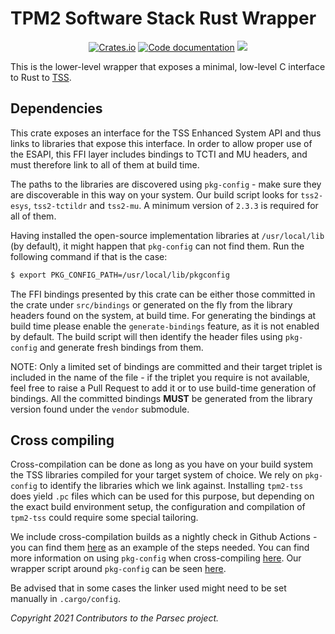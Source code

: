 # TPM2 Software Stack Rust Wrapper

<p align="center">
  <a href="https://crates.io/crates/tss-esapi-sys"><img alt="Crates.io" src="https://img.shields.io/crates/v/tss-esapi-sys"></a>
  <a href="https://docs.rs/tss-esapi-sys"><img src="https://docs.rs/tss-esapi-sys/badge.svg" alt="Code documentation"/></a>
  <a href="https://codecov.io/gh/parallaxsecond/rust-tss-esapi"><img src="https://codecov.io/gh/parallaxsecond/rust-tss-esapi/branch/main/graph/badge.svg?token=5T7SVCHWFE"/></a>
</p>

This is the lower-level wrapper that exposes a minimal, low-level C
interface to Rust to [TSS](https://github.com/tpm2-software/tpm2-tss).

## Dependencies

This crate exposes an interface for the TSS Enhanced System API and thus
links to libraries that expose this interface. In order to allow proper use
of the ESAPI, this FFI layer includes bindings to TCTI and MU headers, and 
must therefore link to all of them at build time.

The paths to the libraries are discovered using `pkg-config` - make sure they
are discoverable in this way on your system. Our build script looks for 
`tss2-esys`, `tss2-tctildr` and `tss2-mu`. A minimum version of `2.3.3` is 
required for all of them.

Having installed the open-source implementation libraries at `/usr/local/lib` (by default), it
might happen that `pkg-config` can not find them. Run the following command if that is the
case:
```bash
$ export PKG_CONFIG_PATH=/usr/local/lib/pkgconfig
```

The FFI bindings presented by this crate can be either those committed in the
crate under `src/bindings` or generated on the fly from the library headers
found on the system, at build time. For generating the bindings at build time
please enable the `generate-bindings` feature, as it is not enabled by default.
The build script will then identify the header files using `pkg-config` and
generate fresh bindings from them.

NOTE: Only a limited set of bindings are committed and their target triplet
is included in the name of the file - if the triplet you require is not
available, feel free to raise a Pull Request to add it or to use build-time
generation of bindings. All the committed bindings **MUST** be generated from
the library version found under the `vendor` submodule.

## Cross compiling

Cross-compilation can be done as long as you have on your build system the TSS 
libraries compiled for your target system of choice. We rely on `pkg-config` to
identify the libraries which we link against. Installing `tpm2-tss` does yield
`.pc` files which can be used for this purpose, but depending on the exact build
environment setup, the configuration and compilation of `tpm2-tss` could require
some special tailoring.

We include cross-compilation builds as a nightly check in Github Actions - you
can find them
[here](https://github.com/parallaxsecond/rust-tss-esapi/blob/main/tss-esapi/tests/cross-compile.sh)
as an example of the steps needed. You can find more information on using
`pkg-config` when cross-compiling
[here](https://github.com/parallaxsecond/rust-tss-esapi/issues/204). Our
wrapper script around `pkg-config` can be seen
[here](https://github.com/parallaxsecond/rust-tss-esapi/blob/main/tss-esapi/tests/pkg-config).

Be advised that in some cases the linker used might need to be set manually in
`.cargo/config`.

*Copyright 2021 Contributors to the Parsec project.*
